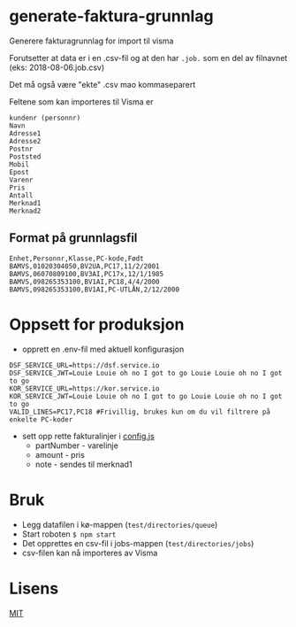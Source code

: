 # generate-faktura-grunnlag

Generere fakturagrunnlag for import til visma

Forutsetter at data er i en .csv-fil og at den har `.job.` som en del av filnavnet (eks: 2018-08-06.job.csv)

Det må også være "ekte" .csv mao kommaseparert

Feltene som kan importeres til Visma er

```
kundenr (personnr)
Navn
Adresse1
Adresse2
Postnr
Poststed
Mobil
Epost
Varenr
Pris
Antall
Merknad1
Merknad2
```

## Format på grunnlagsfil
```
Enhet,Personnr,Klasse,PC-kode,Født
BAMVS,01020304050,BV2UA,PC17,11/2/2001
BAMVS,06070809100,BV3AI,PC17x,12/1/1985
BAMVS,098265353100,BV1AI,PC18,4/4/2000
BAMVS,098265353100,BV1AI,PC-UTLÅN,2/12/2000
```

# Oppsett for produksjon

- opprett en .env-fil med aktuell konfigurasjon

```
DSF_SERVICE_URL=https://dsf.service.io
DSF_SERVICE_JWT=Louie Louie oh no I got to go Louie Louie oh no I got to go
KOR_SERVICE_URL=https://kor.service.io
KOR_SERVICE_JWT=Louie Louie oh no I got to go Louie Louie oh no I got to go
VALID_LINES=PC17,PC18 #Frivillig, brukes kun om du vil filtrere på enkelte PC-koder
```

- sett opp rette fakturalinjer i [config.js](config.js)
  - partNumber - varelinje
  - amount - pris
  - note - sendes til merknad1

# Bruk

- Legg datafilen i kø-mappen (```test/directories/queue```)
- Start roboten ```$ npm start```
- Det opprettes en csv-fil i jobs-mappen (```test/directories/jobs```)
- csv-filen kan nå importeres av Visma

# Lisens

[MIT](LICENSE)